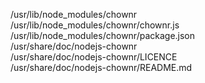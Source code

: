 /usr/lib/node\_modules/chownr  
/usr/lib/node\_modules/chownr/chownr.js  
/usr/lib/node\_modules/chownr/package.json  
/usr/share/doc/nodejs-chownr  
/usr/share/doc/nodejs-chownr/LICENCE  
/usr/share/doc/nodejs-chownr/README.md  
